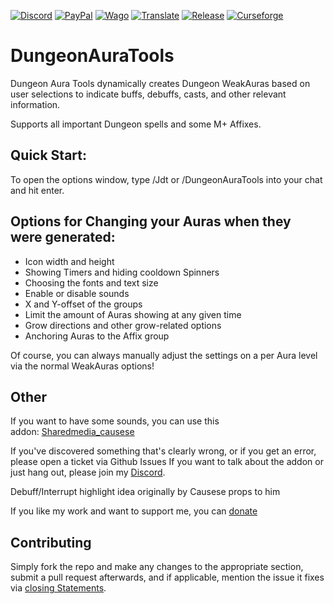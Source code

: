 [![Discord][SVG-Discord]][Discord]
[![PayPal][SVG-PayPal]][PayPal]
[![Wago][SVG-Wago]][Wago]
[![Translate][SVG-Translate]][Translate]
[![Release][SVG-Release]][Release]
[![Curseforge][SVG-Curseforge]][Curseforge]


# DungeonAuraTools
Dungeon Aura Tools dynamically creates Dungeon WeakAuras based on user selections to indicate buffs, debuffs, casts, and other relevant information.

Supports all important Dungeon spells and some M+ Affixes.

## Quick Start:
To open the options window, type /Jdt or /DungeonAuraTools into your chat and hit enter.

## Options for Changing your Auras when they were generated:

* Icon width and height
* Showing Timers and hiding cooldown Spinners
* Choosing the fonts and text size
* Enable or disable sounds
* X and Y-offset of the groups
* Limit the amount of Auras showing at any given time
* Grow directions and other grow-related options
* Anchoring Auras to the Affix group

Of course, you can always manually adjust the settings on a per Aura level via the normal WeakAuras options!

## Other

If you want to have some sounds, you can use this addon: [Sharedmedia_causese](https://www.curseforge.com/wow/addons/sharedmedia_causese) 

If you've discovered something that's clearly wrong, or if you get an error, please open a ticket via Github Issues
If you want to talk about the addon or just hang out, please join my [Discord](https://discord.com/invite/v3gYmYamGJ).

Debuff/Interrupt highlight idea originally by Causese props to him

If you like my work and want to support me, you can [donate](https://www.paypal.com/donate/?hosted_button_id=PSQ4D3HXNZKMG)

## Contributing
Simply fork the repo and make any changes to the appropriate section, submit a pull request afterwards, and if applicable, mention the issue it fixes via [closing Statements](https://docs.github.com/en/issues/tracking-your-work-with-issues/closing-an-issue).


[//]: # (Links)

[Discord]: https://discord.com/invite/v3gYmYamGJ (Join the Discord)
[PayPal]: https://www.paypal.com/donate/?hosted_button_id=PSQ4D3HXNZKMG (Donate via PayPal)
[Wago]: https://wago.io/p/Jodsderechte (Check out my Weakauras)
[Release]: https://github.com/Jodsderechte/DungeonAuraTools/releases/latest (Latest release)
[Translate]: https://legacy.curseforge.com/wow/addons/dungeon-aura-tools/localization (Help Translate)
[Curseforge]: https://legacy.curseforge.com/wow/addons/dungeon-aura-tools

[//]: # (Images)
[SVG-Curseforge]: https://cf.way2muchnoise.eu/short_662863.svg
[SVG-Discord]: https://img.shields.io/badge/Discord-7289da?logo=discord&logoColor=fff&style=flat-square
[SVG-PayPal]: https://custom-icon-badges.demolab.com/badge/-Support-lightgrey?style=flat-square&logo=kofi&color=222222
[SVG-Wago]: https://custom-icon-badges.demolab.com/badge/-WeakAuras-lightgrey?style=flat-square&logo=weakauras&color=22283D
[SVG-Release]: https://badgen.net/github/release/Jodsderechte/DungeonAuraTools/stable?style=flat-square
[SVG-Translate]: https://custom-icon-badges.demolab.com/badge/-Help_Translate-lightgrey?style=flat-square&logo=translate&color=ffbda3

